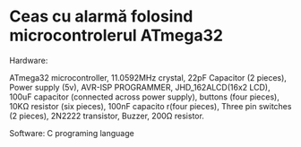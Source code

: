 # Ceas cu alarmă folosind microcontrolerul ATmega32
Hardware:

ATmega32 microcontroller, 
11.0592MHz crystal, 
22pF Capacitor (2 pieces), 
Power supply (5v), 
AVR-ISP PROGRAMMER, 
JHD_162ALCD(16x2 LCD), 
100uF capacitor (connected across power supply), 
buttons (four pieces),  
10KΩ resistor (six pieces), 
100nF capacito r(four pieces), 
Three pin switches (2 pieces), 
2N2222 transistor, 
Buzzer, 
200Ω resistor.

Software:
C programing language 
